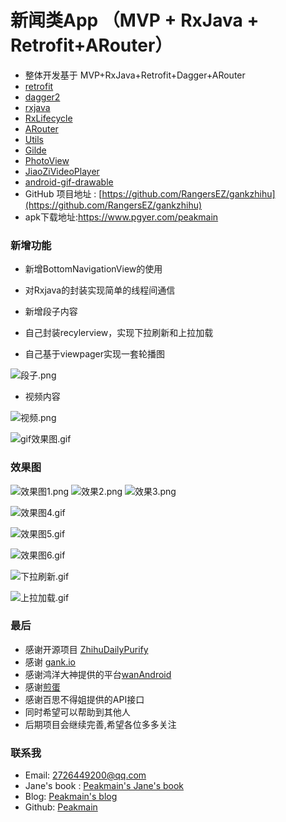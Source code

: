 # 新闻类App （MVP + RxJava + Retrofit+ARouter）

* 整体开发基于 MVP+RxJava+Retrofit+Dagger+ARouter
* [retrofit](https://github.com/square/retrofit)
* [dagger2](https://github.com/square/dagger)
* [rxjava](https://github.com/ReactiveX/RxJava)
* [RxLifecycle](https://github.com/trello/RxLifecycle)
* [ARouter](https://github.com/alibaba/ARouter)
* [Utils](https://github.com/Blankj/AndroidUtilCode)
* [Gilde](https://github.com/bumptech/glide)
* [PhotoView](https://github.com/chrisbanes/PhotoView)
* [JiaoZiVideoPlayer](https://github.com/lipangit/JiaoZiVideoPlayer)
* [android-gif-drawable](https://github.com/koral--/android-gif-drawable)
* GitHub 项目地址 : [https://github.com/RangersEZ/gankzhihu](https://github.com/RangersEZ/gankzhihu)
* apk下载地址:https://www.pgyer.com/peakmain

### 新增功能

- 新增BottomNavigationView的使用

- 对Rxjava的封装实现简单的线程间通信

- 新增段子内容

- 自己封装recylerview，实现下拉刷新和上拉加载

- 自己基于viewpager实现一套轮播图

![段子.png](https://upload-images.jianshu.io/upload_images/9387746-225971926055550a.png?imageMogr2/auto-orient/strip%7CimageView2/2/w/1240)

- 视频内容

![视频.png](https://upload-images.jianshu.io/upload_images/9387746-d94a19990c4989e6.png?imageMogr2/auto-orient/strip%7CimageView2/2/w/1240)

![gif效果图.gif](https://upload-images.jianshu.io/upload_images/9387746-d0361ef5753834df.gif?imageMogr2/auto-orient/strip)


### 效果图

![效果图1.png](https://upload-images.jianshu.io/upload_images/9387746-b6e43e7a60df19eb.png?imageMogr2/auto-orient/strip%7CimageView2/2/w/1240)
![效果2.png](https://upload-images.jianshu.io/upload_images/9387746-ac46f1336ea56ce0.png?imageMogr2/auto-orient/strip%7CimageView2/2/w/1240)
![效果3.png](https://upload-images.jianshu.io/upload_images/9387746-e6998a19b9edad1d.png?imageMogr2/auto-orient/strip%7CimageView2/2/w/1240)

![效果图4.gif](https://upload-images.jianshu.io/upload_images/9387746-2fa17f34ec6cef22.gif?imageMogr2/auto-orient/strip)

![效果图5.gif](https://upload-images.jianshu.io/upload_images/9387746-8093d6173752cf42.gif?imageMogr2/auto-orient/strip)

![效果图6.gif](https://upload-images.jianshu.io/upload_images/9387746-93ba05a386f97e50.gif?imageMogr2/auto-orient/strip)

![下拉刷新.gif](https://upload-images.jianshu.io/upload_images/9387746-1b7d08911c9fe2b6.gif?imageMogr2/auto-orient/strip)

![上拉加载.gif](https://upload-images.jianshu.io/upload_images/9387746-3fe3d0b92358072b.gif?imageMogr2/auto-orient/strip)

### 最后
* 感谢开源项目 [ZhihuDailyPurify](https://github.com/izzyleung/ZhihuDailyPurify/wiki/%E7%9F%A5%E4%B9%8E%E6%97%A5%E6%8A%A5-API-%E5%88%86%E6%9E%90)
* 感谢 [gank.io](http://gank.io/api)
* 感谢鸿洋大神提供的平台[wanAndroid](http://www.wanandroid.com/)
* 感谢[煎蛋](http://jandan.net/)
* 感谢百思不得姐提供的API接口
* 同时希望可以帮助到其他人
* 后期项目会继续完善,希望各位多多关注

### 联系我
* Email: 2726449200@qq.com
* Jane's book : [Peakmain's Jane's book](https://www.jianshu.com/u/3ff32f5aea98)
* Blog: [Peakmain's blog](https://blog.csdn.net/qq_24675479)
* Github: [Peakmain](https://github.com/RangersEZ/gankzhihu)
